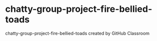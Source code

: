 # chatty-group-project-fire-bellied-toads
chatty-group-project-fire-bellied-toads created by GitHub Classroom
